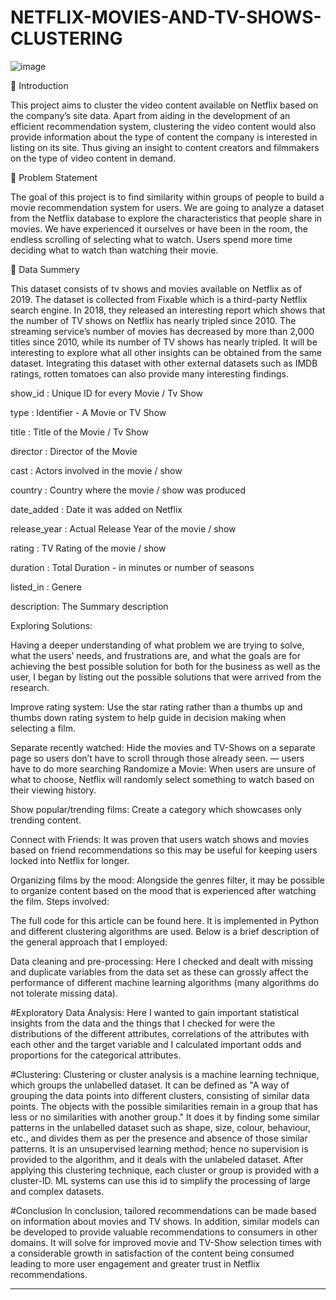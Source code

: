 # NETFLIX-MOVIES-AND-TV-SHOWS-CLUSTERING

![image](https://user-images.githubusercontent.com/116347910/210877914-f3afc28b-2882-486b-ab72-522622443960.png)


📖 Introduction

This project aims to cluster the video content available on Netflix based on the company’s site data. Apart from aiding in the development of an efficient recommendation system, clustering the video content would also provide information about the type of content the company is interested in listing on its site. Thus giving an insight to content creators and filmmakers on the type of video content in demand.

📖 Problem Statement 

The goal of this project is to find similarity within groups of people to build a movie recommendation system for users. We are going to analyze a dataset from the Netflix database to explore the characteristics that people share in movies. We have experienced it ourselves or have been in the room, the endless scrolling of selecting what to watch. Users spend more time deciding what to watch than watching their movie.

📖 Data Summery

This dataset consists of tv shows and movies available on Netflix as of 2019. The dataset is collected from Fixable which is a third-party Netflix search engine. In 2018, they released an interesting report which shows that the number of TV shows on Netflix has nearly tripled since 2010. The streaming service’s number of movies has decreased by more than 2,000 titles since 2010, while its number of TV shows has nearly tripled. It will be interesting to explore what all other insights can be obtained from the same dataset. Integrating this dataset with other external datasets such as IMDB ratings, rotten tomatoes can also provide many interesting findings.

show_id : Unique ID for every Movie / Tv Show

type : Identifier - A Movie or TV Show 

title : Title of the Movie / Tv Show

director : Director of the Movie

cast : Actors involved in the movie / show

country : Country where the movie / show was produced

date_added : Date it was added on Netflix

release_year : Actual Release Year of the movie / show

rating : TV Rating of the movie / show

duration : Total Duration - in minutes or number of seasons

listed_in : Genere

description: The Summary description

Exploring Solutions:

Having a deeper understanding of what problem we are trying to solve, what the users’ needs, and frustrations are, and what the goals are for achieving the best possible solution for both for the business as well as the user, I began by listing out the possible solutions that were arrived from the research.

Improve rating system: Use the star rating rather than a thumbs up and thumbs down rating system to help guide in decision making when selecting a film.

Separate recently watched: Hide the movies and TV-Shows on a separate page so users don’t have to scroll through those already seen. — users have to do more searching
Randomize a Movie: When users are unsure of what to choose, Netflix will randomly select something to watch based on their viewing history.

Show popular/trending films: Create a category which showcases only trending content.

Connect with Friends: It was proven that users watch shows and movies based on friend recommendations so this may be useful for keeping users locked into Netflix for longer.

Organizing films by the mood: Alongside the genres filter, it may be possible to organize content based on the mood that is experienced after watching the film.
Steps involved:

The full code for this article can be found here. It is implemented in Python and different clustering algorithms are used. Below is a brief description of the general approach that I employed:

Data cleaning and pre-processing: Here I checked and dealt with missing and duplicate variables from the data set as these can grossly affect the performance of different machine learning algorithms (many algorithms do not tolerate missing data).

#Exploratory Data Analysis: Here I wanted to gain important statistical insights from the data and the things that I checked for were the distributions of the different attributes, correlations of the attributes with each other and the target variable and I calculated important odds and proportions for the categorical attributes.

#Clustering: Clustering or cluster analysis is a machine learning technique, which groups the unlabelled dataset. It can be defined as "A way of grouping the data points into different clusters, consisting of similar data points. The objects with the possible similarities remain in a group that has less or no similarities with another group." It does it by finding some similar patterns in the unlabelled dataset such as shape, size, colour, behaviour, etc., and divides them as per the presence and absence of those similar patterns. It is an unsupervised learning method; hence no supervision is provided to the algorithm, and it deals with the unlabeled dataset. After applying this clustering technique, each cluster or group is provided with a cluster-ID. ML systems can use this id to simplify the processing of large and complex datasets.


#Conclusion 
In conclusion, tailored recommendations can be made based on information about movies and TV shows. In addition, similar models can be developed to provide valuable recommendations to consumers in other domains. It will solve for improved movie and TV-Show selection times with a considerable growth in satisfaction of the content being consumed leading to more user engagement and greater trust in Netflix recommendations.


-----------------------------------------------------

